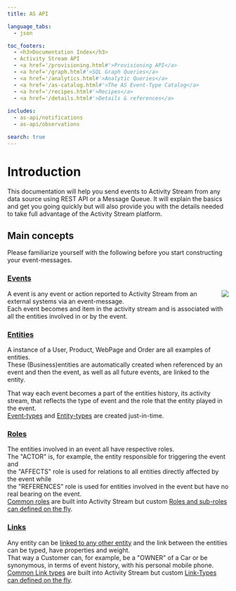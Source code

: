```yaml
---
title: AS API

language_tabs:
  - json

toc_footers:
  - <h3>Documentation Index</h3>
  - Activity Stream API
  - <a href='/provisioning.html#'>Provisioning API</a>
  - <a href='/graph.html#'>SQL Graph Queries</a>
  - <a href='/analytics.html#'>Analytic Queries</a>
  - <a href='/as-catalog.html#'>The AS Event-Type Catalog</a>
  - <a href='/recipes.html#'>Recipes</a>
  - <a href='/details.html#'>Details & references</a>
  
includes:
  - as-api/notifications
  - as-api/observations

search: true
---
```

# Introduction
This documentation will help you send events to Activity Stream from any data source using REST API or a Message Queue. It will explain the basics and get you going quickly but will also provide you with the details needed to take full advantage of the Activity Stream platform.

## Main concepts
Please familiarize yourself with the following before you start constructing your event-messages.

### [Events](#introduction-to-events)
<img align="right" src="/images/event-diagram-1.png">
A event is any event or action reported to Activity Stream from an external systems via an event-message.</br>
Each event becomes and item in the activity stream and is associated with all the entities involved in or by the event.

### [Entities](#introduction-to-entities)
A instance of a User, Product, WebPage and Order are all examples of entities.</br>
These (Business)entities are automatically created when referenced by an event and then the event, as well as all future events, are linked to the entity.

That way each event becomes a part of the entities history, its activity stream, that reflects the type of event and the role that the entity played in the event.</br>
[Event-types]() and [Entity-types]() are created just-in-time.

### [Roles](#roles-event-relations)
The entities involved in an event all have respective roles.
</br>The "ACTOR" is, for example, the entity responsible for triggering the event and
</br>the "AFFECTS" role is used for relations to all entities directly affected by the event while
</br>the "REFERENCES" role is used for entities involved in the event but have no real bearing on the event.
</br>[Common roles]() are built into Activity Stream but custom [Roles and sub-roles can defined on the fly]().

### [Links](#links-entity-relations)
Any entity can be [linked to any other entity]() and the link between the entities can be typed, have properties and weight.
</br>That way a Customer can, for example, be a "OWNER" of a Car or be synonymous, in terms of event history, with his personal mobile phone.
</br>[Common Link types]() are built into Activity Stream but custom [Link-Types can defined on the fly]().
